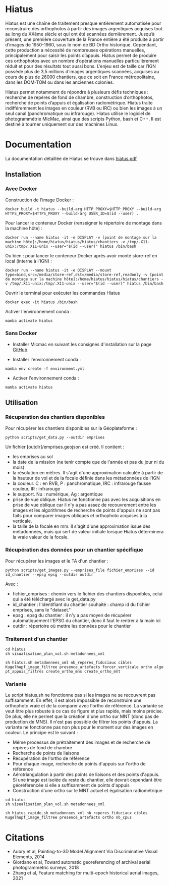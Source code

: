 # Hiatus


Hiatus est une chaîne de traitement presque entièrement automatisée pour reconstruire des orthophotos à partir des images argentiques acquises tout au long du XXème siècle et qui ont été scannées dernièrement. Jusqu’à présent, une première couverture de la France entière a été produite
à partir d’images de 1950-1960, sous le nom de BD Ortho historique. Cependant, cette production a nécessité de nombreuses opérations manuelles, principalement pour saisir les points d’appuis. Hiatus permet de produire ces orthophotos avec un nombre d’opérations manuelles particulièrement réduit et pour des résultats tout aussi bons. L’enjeu est de taille car l’IGN possède plus de 3,5 millions d’images argentiques scannées, acquises au cours de plus de 26000 chantiers, que ce soit en France métropolitaine, dans les DOM-TOM ou dans les anciennes colonies.

Hiatus permet notamment de répondre à plusieurs défis techniques : recherche de repères de fond de chambre, construction d’orthophotos, recherche de points d’appuis et égalisation radiométrique. Hiatus traite indifféremment les images en couleur (RVB ou IRC) ou bien les images à un seul canal
(panchromatique ou infrarouge).
Hiatus utilise le logiciel de photogrammétrie MicMac, ainsi que des scripts Python, bash et C++. Il est destiné à tourner uniquement sur des machines Linux.


# Documentation

La documentation détaillée de Hiatus se trouve dans [hiatus.pdf](documentation/Hiatus.pdf)



## Installation


### Avec Docker

Construction de l'image Docker :

```
docker build -t hiatus --build-arg HTTP_PROXY=$HTTP_PROXY --build-arg HTTPS_PROXY=$HTTPS_PROXY --build-arg USER_ID=$(id --user) .
```


Pour lancer le conteneur Docker (renseigner le répertoire de montage dans la machine hôte) :
```
docker run --name hiatus -it -e DISPLAY -v [point de montage sur la machine hôte]:/home/hiatus/hiatus/hiatus/chantiers -v /tmp/.X11-unix:/tmp/.X11-unix --user="$(id --user)" hiatus /bin/bash
```

Ou bien : pour lancer le conteneur Docker après avoir monté store-ref en local (interne à l'IGN) :
```
docker run --name hiatus -it -e DISPLAY --mount type=bind,src=/media/store-ref,dst=/media/store-ref,readonly -v [point de montage sur la machine hôte]:/home/hiatus/hiatus/hiatus/chantiers -v /tmp/.X11-unix:/tmp/.X11-unix --user="$(id --user)" hiatus /bin/bash
```


Ouvrir le terminal pour exécuter les commandes Hiatus
```
docker exec -it hiatus /bin/bash
```

Activer l'environnement conda :
```
mamba activate hiatus
```


### Sans Docker

* Installer Micmac en suivant les consignes d'installation sur la page [GitHub](https://github.com/micmacIGN/micmac).

* Installer l'environnement conda :
```
mamba env create -f environment.yml
```

* Activer l'environnement conda :
```
mamba activate hiatus
```


## Utilisation


### Récupération des chantiers disponibles 
Pour récupérer les chantiers disponibles sur la Géoplateforme :
```
python scripts/get_data.py --outdir emprises
```

Un fichier [outdir]/emprises.geojson est créé. Il contient :
* les emprises au sol 
* la date de la mission (ne tenir compte que de l'année et pas du jour ni du mois)
* la résolution en mètres. Il s'agit d'une approximation calculée à partir de la hauteur de vol et de la focale définie dans les métadonnées de l'IGN
* la couleur. C : en RVB, P : panchromatique, IRC : infrarouge fausse couleur, IR : infrarouge
* le support. Nu : numérique, Ag : argentique
* prise de vue oblique. Hiatus ne fonctionne pas avec les acquisitions en prise de vue oblique car il n'y a pas assez de recouvrement entre les images et les algorithmes de recherche de points d'appuis ne sont pas faits pour comparer images obliques et orthophoto acquises à la verticale. 
* la taille de la focale en mm. Il s'agit d'une approximation issue des métadonnées, mais qui sert de valeur initiale lorsque Hiatus déterminera la vraie valeur de la focale.



### Récupération des données pour un chantier spécifique

Pour récupérer les images et le TA d'un chantier :
```
python scripts/get_images.py --emprises_file fichier_emprises --id id_chantier --epsg epsg --outdir outdir
```
Avec :
* fichier_emprises : chemin vers le fichier des chantiers disponibles, celui qui a été téléchargé avec le get_data.py
* id_chantier : l'identifiant du chantier souhaité : champ id du fichier emprises, sans le "dataset."
* epsg : epsg du chantier : il n'y a pas moyen de récupérer automatiquement l'EPSG du chantier, donc il faut le rentrer à la main ici
* outdir : répertoire où mettre les données pour le chantier


### Traitement d'un chantier

```
cd hiatus
sh visualisation_plan_vol.sh metadonnees_xml

sh hiatus.sh metadonnees_xml nb_reperes_fiduciaux cibles Kugelhupf_image_filtree presence_artefacts forcer_verticale ortho algo pt_appuis_filtres create_ortho_mns create_ortho_mnt
```
  


### Variante

Le script hiatus.sh ne fonctionne pas si les images ne se recouvrent pas suffisamment. En effet, il est alors impossible de reconstruire une orthophoto vraie et de la comparer avec l'ortho de référence. La variante se veut être plus robuste à ce cas de figure et plus rapide, mais moins précise. De plus, elle ne permet que la création d'une ortho sur MNT (donc pas de production de MNS). Il n'est pas possible de filtrer les points d'appuis. La variante ne fonctionne pas non plus pour le moment sur des images en couleur. Le principe est le suivant :
* Même processus de prétraitement des images et de recherche de repères de fond de chambre
* Recherche de points de liaisons
* Récupération de l'ortho de référence
* Pour chaque image, recherche de points d'appuis sur l'ortho de référence 
* Aérotriangulation à partir des points de liaisons et des points d'appuis. Si une image est isolée du reste du chantier, elle devrait cependant être géoréférencée si elle a suffisamment de points d'appuis
* Construction d'une ortho sur le MNT actuel et égalisation radiométrique

```
cd hiatus
sh visualisation_plan_vol.sh metadonnees_xml

sh hiatus_rapide.sh metadonnees_xml nb_reperes_fiduciaux cibles Kugelhupf_image_filtree presence_artefacts ortho nb_cpus
```


# Citations

* Aubry et al, Painting-to-3D Model Alignment Via Discriminative Visual Elements, 2014
* Giordano et al, Toward automatic georeferencing of archival aerial photogrammetric surveys, 2018
* Zhang et al, Feature matching for multi-epoch historical aerial images, 2021